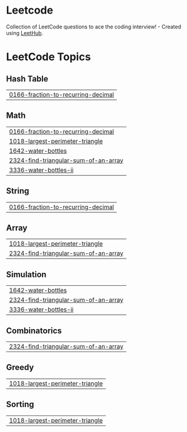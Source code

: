 # Leetcode
Collection of LeetCode questions to ace the coding interview! - Created using [LeetHub](https://github.com/QasimWani/LeetHub).

<!---LeetCode Topics Start-->
# LeetCode Topics
## Hash Table
|  |
| ------- |
| [0166-fraction-to-recurring-decimal](https://github.com/gabenodev/Leetcode/tree/master/0166-fraction-to-recurring-decimal) |
## Math
|  |
| ------- |
| [0166-fraction-to-recurring-decimal](https://github.com/gabenodev/Leetcode/tree/master/0166-fraction-to-recurring-decimal) |
| [1018-largest-perimeter-triangle](https://github.com/gabenodev/Leetcode/tree/master/1018-largest-perimeter-triangle) |
| [1642-water-bottles](https://github.com/gabenodev/Leetcode/tree/master/1642-water-bottles) |
| [2324-find-triangular-sum-of-an-array](https://github.com/gabenodev/Leetcode/tree/master/2324-find-triangular-sum-of-an-array) |
| [3336-water-bottles-ii](https://github.com/gabenodev/Leetcode/tree/master/3336-water-bottles-ii) |
## String
|  |
| ------- |
| [0166-fraction-to-recurring-decimal](https://github.com/gabenodev/Leetcode/tree/master/0166-fraction-to-recurring-decimal) |
## Array
|  |
| ------- |
| [1018-largest-perimeter-triangle](https://github.com/gabenodev/Leetcode/tree/master/1018-largest-perimeter-triangle) |
| [2324-find-triangular-sum-of-an-array](https://github.com/gabenodev/Leetcode/tree/master/2324-find-triangular-sum-of-an-array) |
## Simulation
|  |
| ------- |
| [1642-water-bottles](https://github.com/gabenodev/Leetcode/tree/master/1642-water-bottles) |
| [2324-find-triangular-sum-of-an-array](https://github.com/gabenodev/Leetcode/tree/master/2324-find-triangular-sum-of-an-array) |
| [3336-water-bottles-ii](https://github.com/gabenodev/Leetcode/tree/master/3336-water-bottles-ii) |
## Combinatorics
|  |
| ------- |
| [2324-find-triangular-sum-of-an-array](https://github.com/gabenodev/Leetcode/tree/master/2324-find-triangular-sum-of-an-array) |
## Greedy
|  |
| ------- |
| [1018-largest-perimeter-triangle](https://github.com/gabenodev/Leetcode/tree/master/1018-largest-perimeter-triangle) |
## Sorting
|  |
| ------- |
| [1018-largest-perimeter-triangle](https://github.com/gabenodev/Leetcode/tree/master/1018-largest-perimeter-triangle) |
<!---LeetCode Topics End-->
